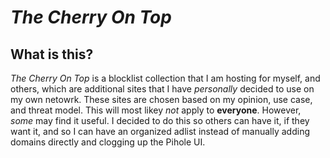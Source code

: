 # *The Cherry On Top*

## What is this?
*The Cherry On Top* is a blocklist collection that I am hosting for myself, and others, which are additional sites that I have *personally* decided to use on my own netowrk. These sites are chosen based on my opinion, use case, and threat model. This will most likey *not* apply to **everyone**. However, *some* may find it useful. I decided to do this so others can have it, if they want it, and so I can have an organized adlist instead of manually adding domains directly and clogging up the Pihole UI.
